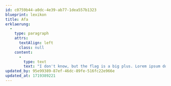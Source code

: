 ```yaml
---
id: c0759b44-a0dc-4e39-ab77-1dea557b1323
blueprint: lexikon
title: Afa
erklaerung:
  -
    type: paragraph
    attrs:
      textAlign: left
      class: null
    content:
      -
        type: text
        text: "I don't know, but the flag is a big plus. Lorem ipsum dolor sit amet consectetur adipisicing elit. Quas cupiditate laboriosam fugiat."
updated_by: 95e99389-87ef-46dc-89fe-516fc22e966e
updated_at: 1719389221
---
```

